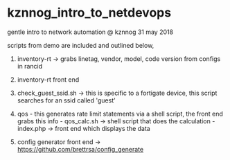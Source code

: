 # kznnog_intro_to_netdevops

gentle intro to network automation @ kznnog 31 may 2018

scripts from demo are included and outlined below, 

1) inventory-rt -> grabs linetag, vendor, model, code version from configs in rancid
                
2) inventory-rt front end

3) check_guest_ssid.sh -> this is specific to a fortigate device, this script searches for an ssid called 'guest'

4) qos - this generates rate limit statements via a shell script, the front end grabs this info
          - qos_calc.sh -> shell script that does the calculation
          - index.php -> front end which displays the data
          
5) config generator front end -> https://github.com/brettrsa/config_generate



